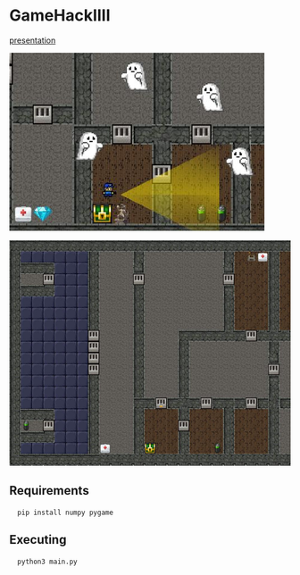 # GameHackIIII

[presentation](https://docs.google.com/presentation/d/1oJaUjk3Vsv4NscC-sAx0RQISZJrTZ-AJbf67UjYwpxE/edit?usp=sharing)

![Screenshot](readme_images/game_preview.jpg)

![Screenshot](readme_images/map_example.jpg)

## Requirements
```
  pip install numpy pygame
```

## Executing
```
  python3 main.py
```
